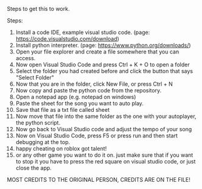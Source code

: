 Steps to get this to work.

Steps:
1. Install a code IDE, example visual studio code. (page: https://code.visualstudio.com/download)
2. Install python interpreter. (page: https://www.python.org/downloads/)
3. Open your file explorer and create a file somewhere that you can access.
4. Now open Visual Studio Code and press Ctrl + K + O to open a folder
5. Select the folder you had created before and click the button that says "Select Folder"
6. Now that you are in the folder, click New File, or press Ctrl + N
7. Now copy and paste the python code from the repository.
8. Open a notepad app (e.g. notepad on windows)
9. Paste the sheet for the song you want to auto play.
10. Save that file as a txt file called sheet
11. Now move that file into the same folder as the one with your autoplayer, the python script.
12. Now go back to Visual Studio code and adjust the tempo of your song
13. Now on Visual Studio Code, press F5 or press run and then start debugging at the top.
14. happy cheating on roblox got talent!
15. or any other game you want to do it on. just make sure that if you want to stop it you have to press the red square on visual studio code, or just close the app.

MOST CREDITS TO THE ORIGINAL PERSON, CREDITS ARE ON THE FILE!

